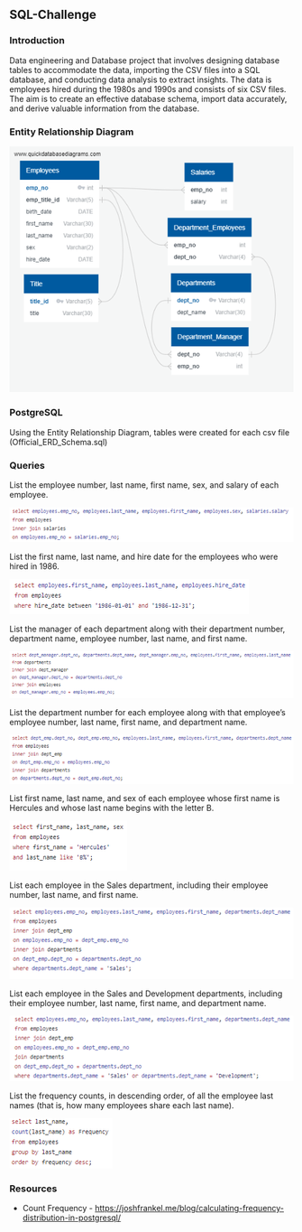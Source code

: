 ## SQL-Challenge

### Introduction

Data engineering and Database project that involves designing database tables to accommodate the data, importing the CSV files into a SQL database, and conducting data analysis to extract insights. The data is employees hired during the 1980s and 1990s and consists of six CSV files.  The aim is to create an effective database schema, import data accurately, and derive valuable information from the database. 


### Entity Relationship Diagram

![image](EmployeeSQL/ERD_schema_image.png)

### PostgreSQL
Using the Entity Relationship Diagram, tables were created for each csv file
(Official_ERD_Schema.sql) 

### Queries
List the employee number, last name, first name, sex, and salary of each employee.

![image](images/one.png)

List the first name, last name, and hire date for the employees who were hired in 1986.

![image](images/two.png)

List the manager of each department along with their department number, department name, employee number, last name, and first name.

![image](images/three.png)

List the department number for each employee along with that employee’s employee number, last name, first name, and department name.

![image](images/four.png)

List first name, last name, and sex of each employee whose first name is Hercules and whose last name begins with the letter B.

![image](images/five.png)

List each employee in the Sales department, including their employee number, last name, and first name.

![image](images/six.png)

List each employee in the Sales and Development departments, including their employee number, last name, first name, and department name.

![image](images/seven.png)

List the frequency counts, in descending order, of all the employee last names (that is, how many employees share each last name).

![image](images/eight.png)

### Resources

* Count Frequency - https://joshfrankel.me/blog/calculating-frequency-distribution-in-postgresql/



